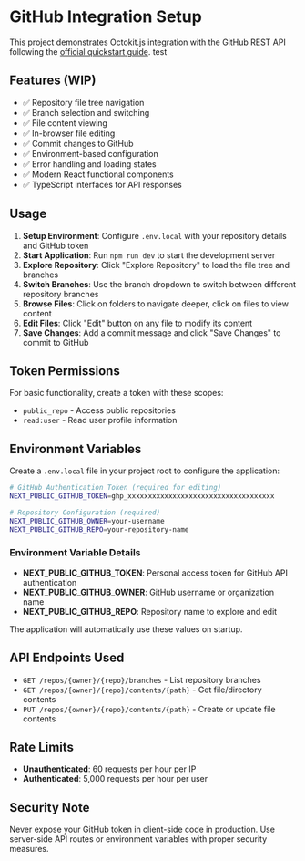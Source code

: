 # GitHub Integration Setup

This project demonstrates Octokit.js integration with the GitHub REST API following the [official quickstart guide](https://docs.github.com/en/rest/quickstart?apiVersion=2022-11-28&tool=javascript).
test
## Features (WIP)

- ✅ Repository file tree navigation
- ✅ Branch selection and switching
- ✅ File content viewing
- ✅ In-browser file editing
- ✅ Commit changes to GitHub
- ✅ Environment-based configuration
- ✅ Error handling and loading states
- ✅ Modern React functional components
- ✅ TypeScript interfaces for API responses

## Usage

1. **Setup Environment**: Configure `.env.local` with your repository details and GitHub token
2. **Start Application**: Run `npm run dev` to start the development server
3. **Explore Repository**: Click "Explore Repository" to load the file tree and branches
4. **Switch Branches**: Use the branch dropdown to switch between different repository branches
5. **Browse Files**: Click on folders to navigate deeper, click on files to view content
6. **Edit Files**: Click "Edit" button on any file to modify its content
7. **Save Changes**: Add a commit message and click "Save Changes" to commit to GitHub

## Token Permissions

For basic functionality, create a token with these scopes:
- `public_repo` - Access public repositories
- `read:user` - Read user profile information

## Environment Variables

Create a `.env.local` file in your project root to configure the application:

```bash
# GitHub Authentication Token (required for editing)
NEXT_PUBLIC_GITHUB_TOKEN=ghp_xxxxxxxxxxxxxxxxxxxxxxxxxxxxxxxxxxxx

# Repository Configuration (required)
NEXT_PUBLIC_GITHUB_OWNER=your-username
NEXT_PUBLIC_GITHUB_REPO=your-repository-name
```

### Environment Variable Details

- **NEXT_PUBLIC_GITHUB_TOKEN**: Personal access token for GitHub API authentication
- **NEXT_PUBLIC_GITHUB_OWNER**: GitHub username or organization name
- **NEXT_PUBLIC_GITHUB_REPO**: Repository name to explore and edit

The application will automatically use these values on startup.

## API Endpoints Used

- `GET /repos/{owner}/{repo}/branches` - List repository branches
- `GET /repos/{owner}/{repo}/contents/{path}` - Get file/directory contents
- `PUT /repos/{owner}/{repo}/contents/{path}` - Create or update file contents

## Rate Limits

- **Unauthenticated**: 60 requests per hour per IP
- **Authenticated**: 5,000 requests per hour per user

## Security Note

Never expose your GitHub token in client-side code in production. Use server-side API routes or environment variables with proper security measures. 